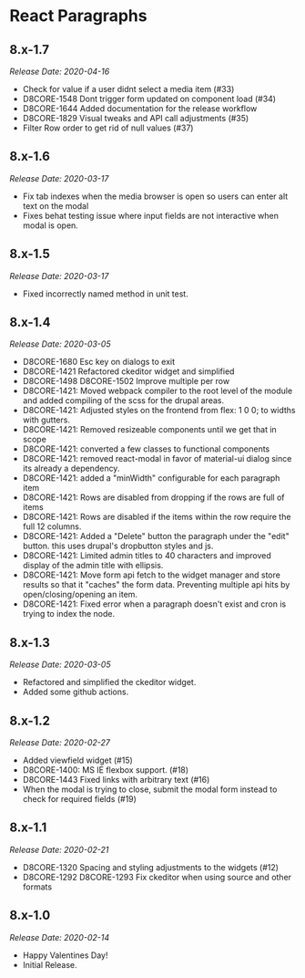 # React Paragraphs

8.x-1.7
--------------------------------------------------------------------------------
_Release Date: 2020-04-16_

- Check for value if a user didnt select a media item (#33)
- D8CORE-1548 Dont trigger form updated on component load (#34)
- D8CORE-1644 Added documentation for the release workflow
- D8CORE-1829 Visual tweaks and API call adjustments (#35)
- Filter Row order to get rid of null values (#37)

8.x-1.6
--------------------------------------------------------------------------------
_Release Date: 2020-03-17_

- Fix tab indexes when the media browser is open so users can enter alt text on the modal
- Fixes behat testing issue where input fields are not interactive when modal is open.

8.x-1.5
--------------------------------------------------------------------------------
_Release Date: 2020-03-17_

- Fixed incorrectly named method in unit test.

8.x-1.4
--------------------------------------------------------------------------------
_Release Date: 2020-03-05_

- D8CORE-1680 Esc key on dialogs to exit
- D8CORE-1421 Refactored ckeditor widget and simplified
- D8CORE-1498 D8CORE-1502 Improve multiple per row
- D8CORE-1421: Moved webpack compiler to the root level of the module and added compiling of the scss for the drupal areas.
- D8CORE-1421: Adjusted styles on the frontend from flex: 1 0 0; to widths with gutters.
- D8CORE-1421: Removed resizeable components until we get that in scope
- D8CORE-1421: converted a few classes to functional components
- D8CORE-1421: removed react-modal in favor of material-ui dialog since its already a dependency.
- D8CORE-1421: added a "minWidth" configurable for each paragraph item
- D8CORE-1421: Rows are disabled from dropping if the rows are full of items
- D8CORE-1421: Rows are disabled if the items within the row require the full 12 columns.
- D8CORE-1421: Added a "Delete" button the paragraph under the "edit" button. this uses drupal's dropbutton styles and js.
- D8CORE-1421: Limited admin titles to 40 characters and improved display of the admin title with ellipsis.
- D8CORE-1421: Move form api fetch to the widget manager and store results so that it "caches" the form data. Preventing multiple api hits by open/closing/opening an item.
- D8CORE-1421: Fixed error when a paragraph doesn't exist and cron is trying to index the node.

8.x-1.3
--------------------------------------------------------------------------------
_Release Date: 2020-03-05_

- Refactored and simplified the ckeditor widget.
- Added some github actions.

8.x-1.2
--------------------------------------------------------------------------------
_Release Date: 2020-02-27_

- Added viewfield widget (#15)
- D8CORE-1400: MS IE flexbox support. (#18)
- D8CORE-1443 Fixed links with arbitrary text (#16)
- When the modal is trying to close, submit the modal form instead to check for required fields (#19)

8.x-1.1
--------------------------------------------------------------------------------
_Release Date: 2020-02-21_

- D8CORE-1320 Spacing and styling adjustments to the widgets (#12)
- D8CORE-1292 D8CORE-1293 Fix ckeditor when using source and other formats

8.x-1.0
--------------------------------------------------------------------------------
_Release Date: 2020-02-14_

- Happy Valentines Day!
- Initial Release.
